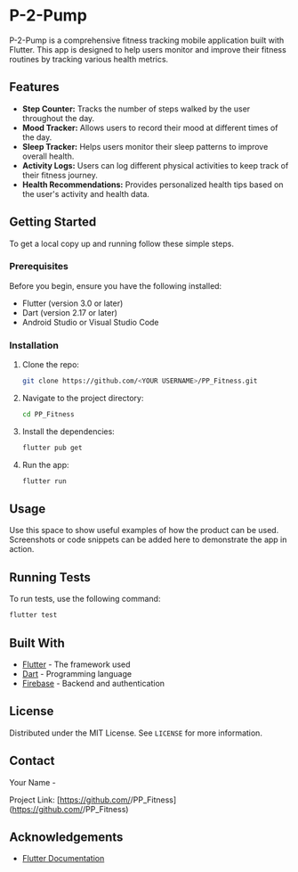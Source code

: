 
# P-2-Pump

P-2-Pump is a comprehensive fitness tracking mobile application built with Flutter. This app is designed to help users monitor and improve their fitness routines by tracking various health metrics.

## Features

- **Step Counter:** Tracks the number of steps walked by the user throughout the day.
- **Mood Tracker:** Allows users to record their mood at different times of the day.
- **Sleep Tracker:** Helps users monitor their sleep patterns to improve overall health.
- **Activity Logs:** Users can log different physical activities to keep track of their fitness journey.
- **Health Recommendations:** Provides personalized health tips based on the user's activity and health data.

## Getting Started

To get a local copy up and running follow these simple steps.

### Prerequisites

Before you begin, ensure you have the following installed:
- Flutter (version 3.0 or later)
- Dart (version 2.17 or later)
- Android Studio or Visual Studio Code

### Installation

1. Clone the repo:
   ```sh
   git clone https://github.com/<YOUR USERNAME>/PP_Fitness.git
   ```
2. Navigate to the project directory:
   ```sh
   cd PP_Fitness
   ```
3. Install the dependencies:
   ```sh
   flutter pub get
   ```
4. Run the app:
   ```sh
   flutter run
   ```

## Usage

Use this space to show useful examples of how the product can be used. Screenshots or code snippets can be added here to demonstrate the app in action.

## Running Tests

To run tests, use the following command:

```sh
flutter test
```

## Built With

- [Flutter](https://flutter.dev/) - The framework used
- [Dart](https://dart.dev/) - Programming language
- [Firebase](https://firebase.google.com/) - Backend and authentication

## License

Distributed under the MIT License. See `LICENSE` for more information.

## Contact

Your Name - <YOUR EMAIL>

Project Link: [https://github.com/<YOUR USERNAME>/PP_Fitness](https://github.com/<YOUR USERNAME>/PP_Fitness)

## Acknowledgements

- [Flutter Documentation](https://flutter.dev/docs)

